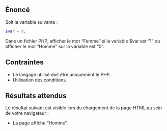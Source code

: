 ## Énoncé

Soit la variable suivante :

``` php
$var = 0;
```

Dans un fichier PHP, afficher le mot “Femme” si la variable $var est “1” ou afficher le mot “Homme” sur la variable est “0”.

## Contraintes

- Le langage utilisé doit être uniquement le PHP.
- Utilisation des conditions.

## Résultats attendus

Le résultat suivant est visible lors du chargement de la page HTML au sein de votre navigateur :

- La page affiche “Homme”.